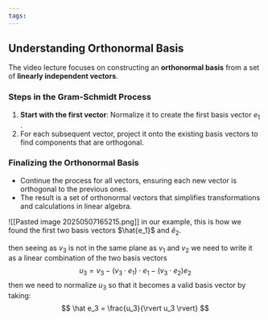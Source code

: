 ```yaml
---
tags:
---
```

## Understanding Orthonormal Basis

The video lecture focuses on constructing an **orthonormal basis** from a set of **linearly independent vectors**.

### Steps in the Gram-Schmidt Process

1. **Start with the first vector**: Normalize it to create the first basis vector $e_1$ .
2. For each subsequent vector, project it onto the existing basis vectors to find components that are orthogonal.

### Finalizing the Orthonormal Basis

- Continue the process for all vectors, ensuring each new vector is orthogonal to the previous ones.
- The result is a set of orthonormal vectors that simplifies transformations and calculations in linear algebra.

![[Pasted image 20250507165215.png]]
in our example, this is how we found the first two basis vectors $\hat{e_1}$ and $\hat e_2$.

then seeing as $v_3$ is not in the same plane as $v_1$ and $v_2$ we need to write it as a linear combination of the two basis vectors 
$$
u_3 = v_3 -(v_3\cdot e_1)\cdot e_1 -(v_3\cdot e_2)e_2
$$
then we need to normalize $u_3$ so that it becomes a valid basis vector by taking:
$$
\hat e_3 = 
\frac{u_3}{\rvert u_3 \rvert}
$$